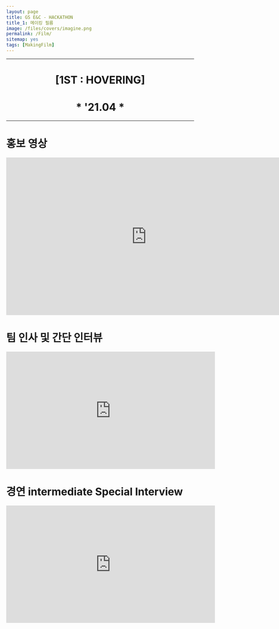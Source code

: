 ```yaml
---
layout: page
title: GS E&C - HACKATHON　
title_1: 메이킹 필름　
image: /files/covers/imagine.png
permalink: /Film/
sitemap: yes
tags: [MakingFilm]
---
```

------------------------------------------------
# <center> [1ST : HOVERING] </center>
# <center> * '21.04 * </center>
------------------------------------------------

# 홍보 영상

<div class="video-container" align="center">
  <iframe width="752" height="423" src="https://www.youtube.com/embed/LxyEWh9ly_I" title="YouTube video player" frameborder="0" allow="accelerometer; autoplay; clipboard-write; encrypted-media; gyroscope; picture-in-picture" allowfullscreen></iframe>
</div>

#  팀 인사 및 간단 인터뷰

<div class="video-container" align="center">
  <iframe width="560" height="315" src="https://www.youtube.com/embed/_gxqBTPwb0Q" title="YouTube video player" frameborder="0" allow="accelerometer; autoplay; clipboard-write; encrypted-media; gyroscope; picture-in-picture" allowfullscreen></iframe>
</div>

# 경연 intermediate Special Interview

<div class="video-container" align="center">
	<iframe width="560" height="315" src="https://www.youtube.com/embed/utizRKc-SCE" title="YouTube video player" frameborder="0" allow="accelerometer; autoplay; clipboard-write; encrypted-media; gyroscope; picture-in-picture" allowfullscreen></iframe>
</div>